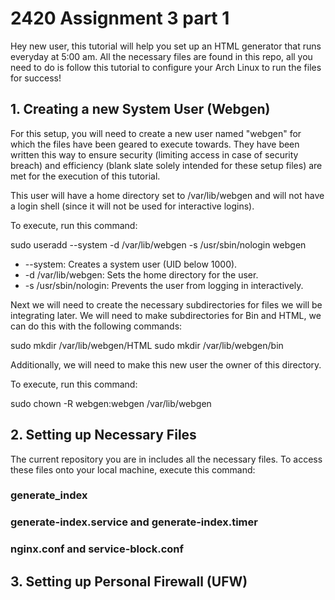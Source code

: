 # 2420 Assignment 3 part 1

Hey new user, this tutorial will help you set up an HTML generator that runs everyday at 5:00 am. All the necessary files are found in this repo, all you need to do is follow this tutorial to configure your Arch Linux to run the files for success!

## 1. Creating a new System User (Webgen)

For this setup, you will need to create a new user named "webgen" for which the files have been geared to execute towards. They have been written this way to ensure security (limiting access in case of security breach) and efficiency (blank slate solely intended for these setup files) are met for the execution of this tutorial.

This user will have a home directory set to /var/lib/webgen and will not have a login shell (since it will not be used for interactive logins). 

To execute, run this command: 

sudo useradd --system -d /var/lib/webgen -s /usr/sbin/nologin webgen

- --system: Creates a system user (UID below 1000).
- -d /var/lib/webgen: Sets the home directory for the user.
- -s /usr/sbin/nologin: Prevents the user from logging in interactively.

Next we will need to create the necessary subdirectories for files we will be integrating later. 
We will need to make subdirectories for Bin and HTML, we can do this with the following commands: 

sudo mkdir /var/lib/webgen/HTML
sudo mkdir /var/lib/webgen/bin

Additionally, we will need to make this new user the owner of this directory. 

To execute, run this command:

sudo chown -R webgen:webgen /var/lib/webgen


## 2. Setting up Necessary Files

The current repository you are in includes all the necessary files. To access these files onto your local machine, execute this command:



### generate_index

### generate-index.service and generate-index.timer

### nginx.conf and service-block.conf


## 3. Setting up Personal Firewall (UFW)


